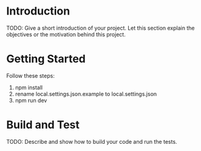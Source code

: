 # Introduction

TODO: Give a short introduction of your project. Let this section explain the objectives or the motivation behind this project.

# Getting Started

Follow these steps:

1. npm install
2. rename local.settings.json.example to local.settings.json
3. npm run dev

# Build and Test

TODO: Describe and show how to build your code and run the tests.
